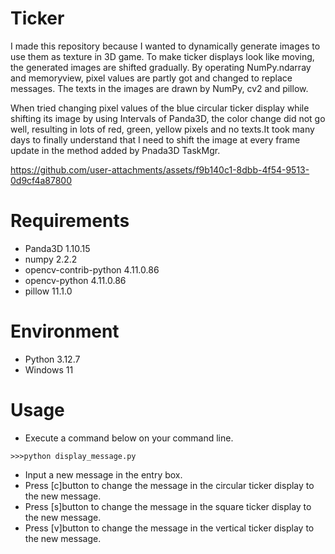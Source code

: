 # Ticker
I made this repository because I wanted to dynamically generate images to use them as texture in 3D game. 
To make ticker displays look like moving, the generated images are shifted gradually.
By operating NumPy.ndarray and memoryview, pixel values are partly got and changed to replace messages. 
The texts in the images are drawn by NumPy, cv2 and pillow.

When tried changing pixel values of the blue circular ticker display while shifting its image by using Intervals of Panda3D, the color change did not go well, resulting in lots of red, green, yellow pixels and no texts.It took many days to finally understand that I need to shift the image at every frame update in the method added by Pnada3D TaskMgr.

https://github.com/user-attachments/assets/f9b140c1-8dbb-4f54-9513-0d9cf4a87800

# Requirements
* Panda3D                1.10.15
* numpy                  2.2.2
* opencv-contrib-python  4.11.0.86
* opencv-python          4.11.0.86
* pillow                 11.1.0

# Environment
* Python  3.12.7
* Windows 11


# Usage
* Execute a command below on your command line.
```
>>>python display_message.py
```

* Input a new message in the entry box.
* Press [c]button to change the message in the circular ticker display to the new message.
* Press [s]button to change the message in the square ticker display to the new message.
* Press [v]button to change the message in the vertical ticker display to the new message.



